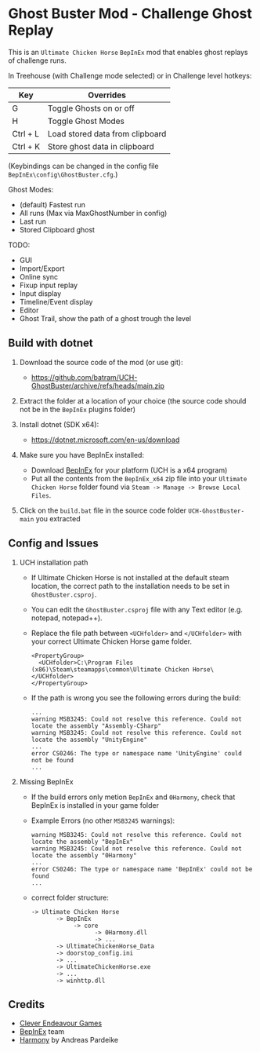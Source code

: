 # Ghost Buster Mod - Challenge Ghost Replay
This is an `Ultimate Chicken Horse` `BepInEx` mod that enables ghost replays of challenge runs.

In Treehouse (with Challenge mode selected) or in Challenge level hotkeys:

| Key          |  Overrides                         |
| ---          |                                --- |
| G            | Toggle Ghosts on or off            |
| H            | Toggle Ghost Modes                 |
| Ctrl + L     | Load stored data from clipboard    |
| Ctrl + K     | Store ghost data in clipboard      |

(Keybindings can be changed in the config file `BepInEx\config\GhostBuster.cfg`.)

Ghost Modes:
 - (default) Fastest run
 - All runs (Max via MaxGhostNumber in config)
 - Last run
 - Stored Clipboard ghost
 
TODO:
 - GUI
 - Import/Export
 - Online sync
 - Fixup input replay
 - Input display
 - Timeline/Event display
 - Editor
 - Ghost Trail, show the path of a ghost trough the level

## Build with dotnet
1. Download the source code of the mod (or use git):
      - https://github.com/batram/UCH-GhostBuster/archive/refs/heads/main.zip

2. Extract the folder at a location of your choice (the source code should not be in the `BepInEx` plugins folder)

3. Install dotnet (SDK x64):
      - https://dotnet.microsoft.com/en-us/download

4. Make sure you have BepInEx installed:
      - Download [BepInEx](https://github.com/BepInEx/BepInEx/releases) for your platform (UCH is a x64 program)
      - Put all the contents from the `BepInEx_x64` zip file into your `Ultimate Chicken Horse` folder found via `Steam -> Manage -> Browse Local Files`.

5. Click on the `build.bat` file in the source code folder `UCH-GhostBuster-main` you extracted 

## Config and Issues
1. UCH installation path
      - If Ultimate Chicken Horse is not installed at the default steam location, 
  the correct path to the installation needs to be set in `GhostBuster.csproj`.
      - You can edit the `GhostBuster.csproj` file with any Text editor (e.g. notepad, notepad++). 
      - Replace the file path between `<UCHfolder>` and `</UCHfolder>` with your correct Ultimate Chicken Horse game folder.

            <PropertyGroup>
              <UCHfolder>C:\Program Files (x86)\Steam\steamapps\common\Ultimate Chicken Horse\</UCHfolder>
            </PropertyGroup>
      
      - If the path is wrong you see the following errors during the build:

            ...
            warning MSB3245: Could not resolve this reference. Could not locate the assembly "Assembly-CSharp"
            warning MSB3245: Could not resolve this reference. Could not locate the assembly "UnityEngine"
            ...
            error CS0246: The type or namespace name 'UnityEngine' could not be found
            ...

2. Missing BepInEx
      - If the build errors only metion `BepInEx` and `0Harmony`, check that BepInEx is installed in your game folder
      - Example Errors (no other `MSB3245` warnings):

            warning MSB3245: Could not resolve this reference. Could not locate the assembly "BepInEx"
            warning MSB3245: Could not resolve this reference. Could not locate the assembly "0Harmony"
            ...
            error CS0246: The type or namespace name 'BepInEx' could not be found
            ...
              
      - correct folder structure:

            -> Ultimate Chicken Horse
                   -> BepInEx
                        -> core
                              -> 0Harmony.dll
                              -> ...
                   -> UltimateChickenHorse_Data
                   -> doorstop_config.ini
                   -> ...
                   -> UltimateChickenHorse.exe
                   -> ...
                   -> winhttp.dll


## Credits
- [Clever Endeavour Games](https://www.cleverendeavourgames.com/)
- [BepInEx](https://github.com/BepInEx/BepInEx) team
- [Harmony](https://github.com/pardeike/Harmony) by Andreas Pardeike
